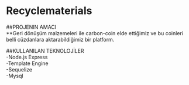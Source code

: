 # Recyclematerials

##PROJENIN AMACI </br>
**Geri dönüşüm malzemeleri ile carbon-coin elde ettiğimiz ve bu coinleri belli cüzdanlara aktarabildiğimiz bir platform. </br>

##KULLANILAN TEKNOLOJİLER</br>
-Node.js Express</br>
-Template Engine</br>
-Sequelize</br>
-Mysql
